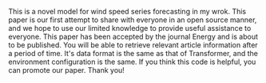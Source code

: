 This is a novel model for wind speed series forecasting in my wrok.
This paper is our first attempt to share with everyone in an open source manner, and we hope to use our limited knowledge to provide useful assistance to everyone.
This paper has been accepted by the journal Energy and is about to be published. You will be able to retrieve relevant article information after a period of time.
It's data format is the same as that of Transformer, and the environment configuration is the same.
If you think this code is helpful, you can promote our paper. Thank you!
